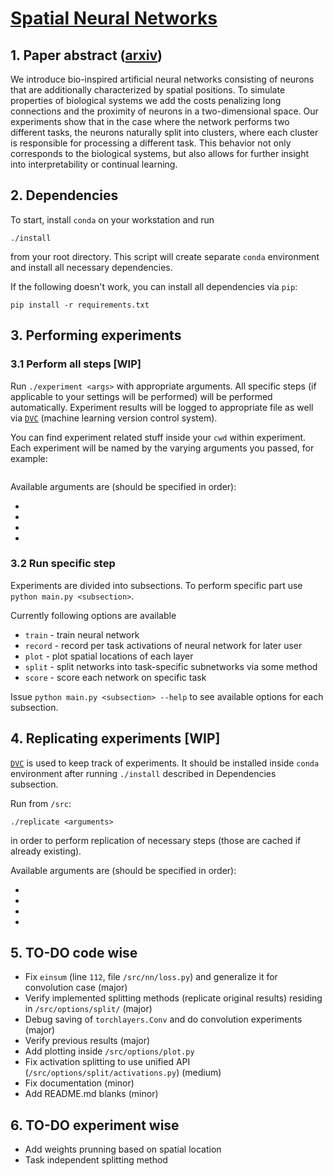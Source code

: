 # [Spatial Neural Networks](https://arxiv.org/abs/1910.02776)

## 1. Paper abstract ([arxiv](https://arxiv.org/abs/1910.02776))

We introduce bio-inspired artificial neural networks consisting of neurons that are additionally characterized by spatial positions. 
To simulate properties of biological systems we add the costs penalizing long connections and the proximity of neurons in a two-dimensional space. 
Our experiments show that in the case where the network performs two different tasks, the neurons naturally split into clusters, 
where each cluster is responsible for processing a different task. This behavior 
not only corresponds to the biological systems, but also allows for further insight into interpretability or continual learning. 

## 2. Dependencies

To start, install `conda` on your workstation and run

```
./install
```

from your root directory. This script will create separate `conda` environment
and install all necessary dependencies.

If the following doesn't work, you can install all dependencies via `pip`:

```shell
pip install -r requirements.txt
```

## 3. Performing experiments

### 3.1 Perform all steps [WIP]

Run `./experiment <args>` with appropriate arguments. All specific steps 
(if applicable to your settings will be performed) will be performed automatically.
Experiment results will be logged to appropriate file as well via [`DVC`](https://dvc.org/) 
(machine learning version control system).

You can find experiment related stuff inside your `cwd` within experiment.
Each experiment will be named by the varying arguments you passed, for example:

```

```

Available arguments are (should be specified in order):

- 
- 
- 
- 

### 3.2 Run specific step

Experiments are divided into subsections.
To perform specific part use `python main.py <subsection>`.

Currently following options are available

- `train` - train neural network
- `record` - record per task activations of neural network for later user
- `plot` - plot spatial locations of each layer
- `split` - split networks into task-specific subnetworks via some method
- `score` - score each network on specific task

Issue `python main.py <subsection> --help` to see available options for each subsection.


## 4. Replicating experiments [WIP]

[`DVC`](https://dvc.org/) is used to keep track of experiments. It should be installed
inside `conda` environment after running `./install` described in Dependencies subsection.

Run from `/src`:

```
./replicate <arguments>
```

in order to perform replication of necessary steps (those are cached if already existing).


Available arguments are (should be specified in order):

- 
- 
- 
- 

## 5. TO-DO code wise

- Fix `einsum` (line `112`, file `/src/nn/loss.py`) and generalize it for convolution case (major)
- Verify implemented splitting methods (replicate original results) residing in `/src/options/split/` (major)
- Debug saving of `torchlayers.Conv` and do convolution experiments (major)
- Verify previous results (major)
- Add plotting inside `/src/options/plot.py`
- Fix activation splitting to use unified API (`/src/options/split/activations.py`) (medium)
- Fix documentation (minor)
- Add README.md blanks (minor)


## 6. TO-DO experiment wise

- Add weights prunning based on spatial location
- Task independent splitting method
